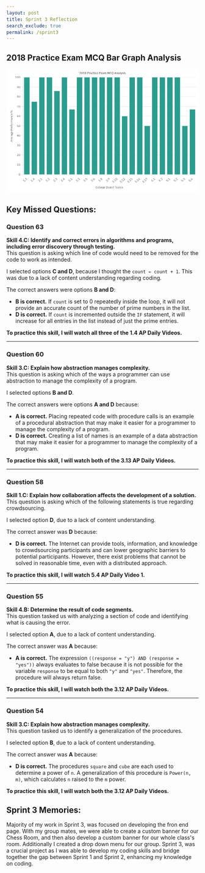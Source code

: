 ```yaml
---
layout: post
title: Sprint 3 Reflection
search_exclude: true
permalink: /sprint3
---
```


## 2018 Practice Exam MCQ Bar Graph Analysis

![2018 Practice Exam MCQ Analysis](images/Graph.png)

## Key Missed Questions:

### Question 63  
**Skill 4.C: Identify and correct errors in algorithms and programs, including error discovery through testing.**  
This question is asking which line of code would need to be removed for the code to work as intended.  

I selected options **C and D**, because I thought the `count ← count + 1`. This was due to a lack of content understanding regarding coding.  

The correct answers were options **B and D**:  
- **B is correct.** If `count` is set to 0 repeatedly inside the loop, it will not provide an accurate count of the number of prime numbers in the list.  
- **D is correct.** If `count` is incremented outside the `IF` statement, it will increase for all entries in the list instead of just the prime entries.  

**To practice this skill, I will watch all three of the 1.4 AP Daily Videos.**  

---

### Question 60  
**Skill 3.C: Explain how abstraction manages complexity.**  
This question is asking which of the ways a programmer can use abstraction to manage the complexity of a program.  

I selected options **B and D**.  

The correct answers were options **A and D** because:  
- **A is correct.** Placing repeated code with procedure calls is an example of a procedural abstraction that may make it easier for a programmer to manage the complexity of a program.  
- **D is correct.** Creating a list of names is an example of a data abstraction that may make it easier for a programmer to manage the complexity of a program.  

**To practice this skill, I will watch both of the 3.13 AP Daily Videos.**  

---

### Question 58  
**Skill 1.C: Explain how collaboration affects the development of a solution.**  
This question is asking which of the following statements is true regarding crowdsourcing.  

I selected option **D**, due to a lack of content understanding.  

The correct answer was **D** because:  
- **D is correct.** The Internet can provide tools, information, and knowledge to crowdsourcing participants and can lower geographic barriers to potential participants. However, there exist problems that cannot be solved in reasonable time, even with a distributed approach.  

**To practice this skill, I will watch 5.4 AP Daily Video 1.**  

---

### Question 55  
**Skill 4.B: Determine the result of code segments.**  
This question tasked us with analyzing a section of code and identifying what is causing the error.  

I selected option **A**, due to a lack of content understanding.  

The correct answer was **A** because:  
- **A is correct.** The expression `((response = "y") AND (response = "yes"))` always evaluates to false because it is not possible for the variable `response` to be equal to both `"y"` and `"yes"`. Therefore, the procedure will always return false.  

**To practice this skill, I will watch both the 3.12 AP Daily Videos.**  

---

### Question 54  
**Skill 3.C: Explain how abstraction manages complexity.**  
This question tasked us to identify a generalization of the procedures.  

I selected option **B**, due to a lack of content understanding.  

The correct answer was **A** because:  
- **D is correct.** The procedures `square` and `cube` are each used to determine a power of `n`. A generalization of this procedure is `Power(n, m)`, which calculates `n` raised to the `m` power.  

**To practice this skill, I will watch both the 3.12 AP Daily Videos.**  

 
## Sprint 3 Memories:

Majority of my work in Sprint 3, was focused on developing the fron end page. With my group mates, we were able to create a custom banner for our Chess Room, and then also develop a custom banner for our whole class's room. Additionally I created a drop down menu for our group. Sprint 3, was a crucial project as I was able to develop my coding skills and bridge together the gap between Sprint 1 and Sprint 2, enhancing my knowledge on coding.





